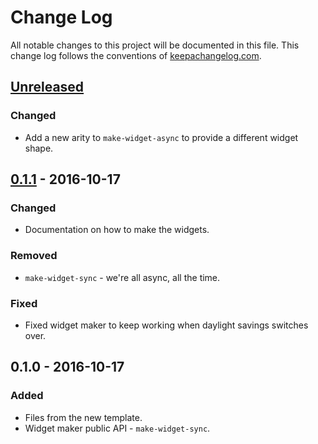# Change Log
All notable changes to this project will be documented in this file. This change log follows the conventions of [keepachangelog.com](http://keepachangelog.com/).

## [Unreleased][unreleased]
### Changed
- Add a new arity to `make-widget-async` to provide a different widget shape.

## [0.1.1] - 2016-10-17
### Changed
- Documentation on how to make the widgets.

### Removed
- `make-widget-sync` - we're all async, all the time.

### Fixed
- Fixed widget maker to keep working when daylight savings switches over.

## 0.1.0 - 2016-10-17
### Added
- Files from the new template.
- Widget maker public API - `make-widget-sync`.

[unreleased]: https://github.com/your-name/hello-clojure/compare/0.1.1...HEAD
[0.1.1]: https://github.com/your-name/hello-clojure/compare/0.1.0...0.1.1
